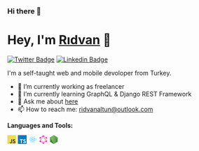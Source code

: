 ### Hi there 👋

# Hey, I'm [Rıdvan](https://ridvanaltun.github.io/) 👋

[![Twitter Badge](https://img.shields.io/badge/-@ridvaltun-1ca0f1?style=flat-square&labelColor=1ca0f1&logo=twitter&logoColor=white&link=https://twitter.com/ridvaltun)](https://twitter.com/ridvaltun) [![Linkedin Badge](https://img.shields.io/badge/-ridvanaltun-blue?style=flat-square&logo=Linkedin&logoColor=white&link=https://www.linkedin.com/in/jonathangin/)](https://www.linkedin.com/in/ridvanaltun/)

I'm a self-taught web and mobile devoloper from Turkey.

- 🔭 I’m currently working as freelancer
- 🌱 I’m currently learning GraphQL & Django REST Framework
- 💬 Ask me about [here](https://github.com/ridvanaltun/ridvanaltun/issues)
- 📫 How to reach me: <a href="mailto:ridvanaltun@outlook.com">ridvanaltun@outlook.com</a>

**Languages and Tools:**  

<code><img height="20" src="https://raw.githubusercontent.com/github/explore/80688e429a7d4ef2fca1e82350fe8e3517d3494d/topics/javascript/javascript.png"></code>
<code><img height="20" src="https://raw.githubusercontent.com/github/explore/80688e429a7d4ef2fca1e82350fe8e3517d3494d/topics/typescript/typescript.png"></code>
<code><img height="20" src="https://raw.githubusercontent.com/github/explore/80688e429a7d4ef2fca1e82350fe8e3517d3494d/topics/react/react.png"></code>
<code><img height="20" src="https://raw.githubusercontent.com/github/explore/5c058a388828bb5fde0bcafd4bc867b5bb3f26f3/topics/graphql/graphql.png"></code>
<code><img height="20" src="https://raw.githubusercontent.com/github/explore/80688e429a7d4ef2fca1e82350fe8e3517d3494d/topics/nodejs/nodejs.png"></code> 
